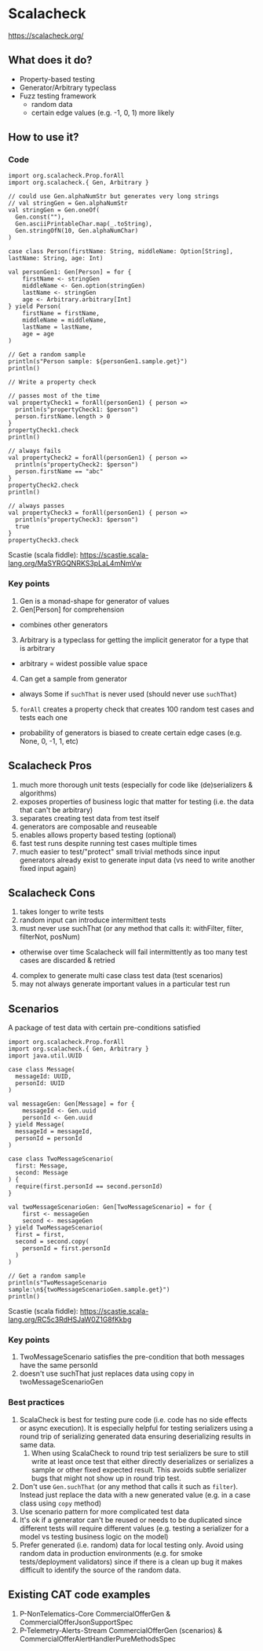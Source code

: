 # Scalacheck

https://scalacheck.org/

## What does it do?

- Property-based testing
- Generator/Arbitrary typeclass
- Fuzz testing framework
  - random data 
  - certain edge values (e.g. -1, 0, 1) more likely

## How to use it?

### Code

```
import org.scalacheck.Prop.forAll
import org.scalacheck.{ Gen, Arbitrary }

// could use Gen.alphaNumStr but generates very long strings
// val stringGen = Gen.alphaNumStr
val stringGen = Gen.oneOf(
  Gen.const(""), 
  Gen.asciiPrintableChar.map(_.toString), 
  Gen.stringOfN(10, Gen.alphaNumChar)
)

case class Person(firstName: String, middleName: Option[String], lastName: String, age: Int)

val personGen1: Gen[Person] = for {
	firstName <- stringGen
	middleName <- Gen.option(stringGen)
	lastName <- stringGen
	age <- Arbitrary.arbitrary[Int]
} yield Person(
	firstName = firstName,
	middleName = middleName,
	lastName = lastName,
	age = age
)

// Get a random sample
println(s"Person sample: ${personGen1.sample.get}")
println()

// Write a property check

// passes most of the time
val propertyCheck1 = forAll(personGen1) { person => 
  println(s"propertyCheck1: $person")
  person.firstName.length > 0 
} 
propertyCheck1.check
println()

// always fails
val propertyCheck2 = forAll(personGen1) { person => 
  println(s"propertyCheck2: $person")
  person.firstName == "abc"
} 
propertyCheck2.check
println()

// always passes
val propertyCheck3 = forAll(personGen1) { person => 
  println(s"propertyCheck3: $person")
  true
} 
propertyCheck3.check
```
Scastie (scala fiddle): https://scastie.scala-lang.org/MaSYRGQNRKS3pLaL4mNmVw

### Key points

1. Gen is a monad-shape for generator of values
2. Gen[Person] for comprehension
  - combines other generators
3. Arbitrary is a typeclass for getting the implicit generator for a type that is arbitrary
  - arbitrary = widest possible value space
4. Can get a sample from generator
  - always Some if `suchThat` is never used (should never use `suchThat`)
5. `forAll` creates a property check that creates 100 random test cases and tests each one
  - probability of generators is biased to create certain edge cases (e.g. None, 0, -1, 1, etc)


## Scalacheck Pros

1. much more thorough unit tests (especially for code like (de)serializers & algorithms)
2. exposes properties of business logic that matter for testing (i.e. the data that can't be arbitrary)
3. separates creating test data from test itself
4. generators are composable and reuseable
5. enables allows property based testing (optional)
6. fast test runs despite running test cases multiple times
7. much easier to test/"protect" small trivial methods since input generators already exist to generate input data (vs need to write another fixed input again)


## Scalacheck Cons

1. takes longer to write tests
2. random input can introduce intermittent tests
3. must never use suchThat (or any method that calls it: withFilter, filter, filterNot, posNum)
  - otherwise over time Scalacheck will fail intermittently as too many test cases are discarded & retried
4. complex to generate multi case class test data (test scenarios)
5. may not always generate important values in a particular test run

## Scenarios

A package of test data with certain pre-conditions satisfied

```
import org.scalacheck.Prop.forAll
import org.scalacheck.{ Gen, Arbitrary }
import java.util.UUID

case class Message(
  messageId: UUID,
  personId: UUID
)

val messageGen: Gen[Message] = for {
	messageId <- Gen.uuid
	personId <- Gen.uuid
} yield Message(
  messageId = messageId,
  personId = personId
)

case class TwoMessageScenario(
  first: Message,
  second: Message
) {
  require(first.personId == second.personId)	
}

val twoMessageScenarioGen: Gen[TwoMessageScenario] = for {
	first <- messageGen
	second <- messageGen
} yield TwoMessageScenario(
  first = first,
  second = second.copy(
    personId = first.personId
  )
)

// Get a random sample
println(s"TwoMessageScenario sample:\n${twoMessageScenarioGen.sample.get}")
println()

```
Scastie (scala fiddle): https://scastie.scala-lang.org/RC5c3RdHSJaW0Z1G8fKkbg

### Key points

1. TwoMessageScenario satisfies the pre-condition that both messages have the same personId
2. doesn't use suchThat just replaces data using copy in twoMessageScenarioGen

### Best practices

1. ScalaCheck is best for testing pure code (i.e. code has no side effects or async execution). It is especially helpful for testing serializers using a round trip of serializing generated data ensuring deserializing results in same data.
	1. When using ScalaCheck to round trip test serializers be sure to still write at least once test that either directly deserializes or serializes a sample or other fixed expected result. This avoids subtle serializer bugs that might not show up in round trip test.
2. Don't use `Gen.suchThat` (or any method that calls it such as `filter`). Instead just replace the data with a new generated value (e.g. in a case class using `copy` method)
3. Use scenario pattern for more complicated test data
4. It's ok if a generator can't be reused or needs to be duplicated since different tests will require different values (e.g. testing a serializer for a model vs testing business logic on the model)
6. Prefer generated (i.e. random) data for local testing only. Avoid using random data in production environments (e.g. for smoke tests/deployment validators) since if there is a clean up bug it makes difficult to identify the source of the random data.

## Existing CAT code examples

1. P-NonTelematics-Core CommercialOfferGen & CommercialOfferJsonSupportSpec
2. P-Telemetry-Alerts-Stream CommercialOfferGen (scenarios) & CommercialOfferAlertHandlerPureMethodsSpec


